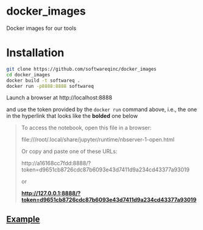 # docker_images

Docker images for our tools

# Installation

```bash
git clone https://github.com/softwareqinc/docker_images
cd docker_images
docker build -t softwareq .
docker run -p8888:8888 softwareq
```

Launch a browser at http://localhost:8888

and use the token provided by the `docker run` command above, i.e., the one in the hyperlink that looks like the **bolded** one below

> To access the notebook, open this file in a browser:
> 
> file:///root/.local/share/jupyter/runtime/nbserver-1-open.html
> 
> Or copy and paste one of these URLs:
> 
> http://a16168cc7fdd:8888/?token=d9651cb8726cdc87b6093e43d7411d9a234cd43377a93019
> 
> or 
> 
> **http://127.0.0.1:8888/?token=d9651cb8726cdc87b6093e43d7411d9a234cd43377a93019**

## [Example](https://github.com/softwareQinc/docker_images/blob/main/example.ipnyb)


